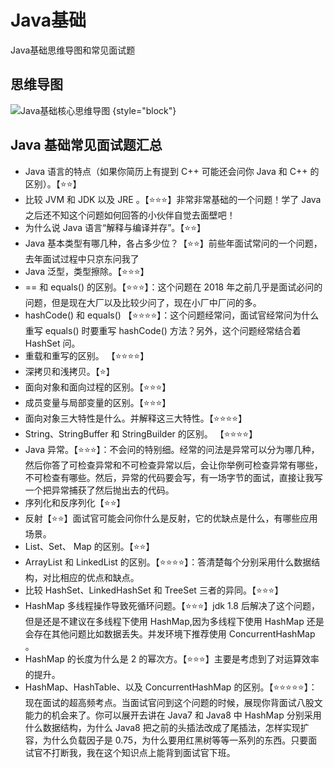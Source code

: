 # Java基础
    
<link-summary>Java基础思维导图和常见面试题</link-summary>

## 思维导图
![Java基础核心思维导图](Java-Basic-Mind.png) {style="block"}

## Java 基础常见面试题汇总

* Java 语言的特点（如果你简历上有提到 C++ 可能还会问你 Java 和 C++ 的区别）。【⭐⭐】
* 比较 JVM 和 JDK 以及 JRE 。【⭐⭐⭐】非常非常基础的一个问题！学了 Java 之后还不知这个问题如何回答的小伙伴自觉去面壁吧！
* 为什么说 Java 语言“解释与编译并存”。【⭐⭐】
* Java 基本类型有哪几种，各占多少位？【⭐⭐】前些年面试常问的一个问题，去年面试过程中只京东问我了
* Java 泛型，类型擦除。【⭐⭐⭐】
* == 和 equals() 的区别。【⭐⭐⭐】：这个问题在 2018 年之前几乎是面试必问的问题，但是现在大厂以及比较少问了，现在小厂中厂问的多。
* hashCode() 和 equals() 【⭐⭐⭐⭐】：这个问题经常问，面试官经常问为什么重写 equals() 时要重写 hashCode() 方法？另外，这个问题经常结合着 HashSet 问。
* 重载和重写的区别。 【⭐⭐⭐⭐】
* 深拷贝和浅拷贝。【⭐】
* 面向对象和面向过程的区别。【⭐⭐⭐】
* 成员变量与局部变量的区别。【⭐⭐⭐】
* 面向对象三大特性是什么。并解释这三大特性。【⭐⭐⭐⭐】
* String、StringBuffer 和 StringBuilder 的区别。 【⭐⭐⭐⭐】
* Java 异常。【⭐⭐⭐】：不会问的特别细。经常的问法是异常可以分为哪几种，然后你答了可检查异常和不可检查异常以后，会让你举例可检查异常有哪些，不可检查有哪些。然后，异常的代码要会写，有一场字节的面试，直接让我写一个把异常捕获了然后抛出去的代码。
* 序列化和反序列化【⭐⭐】
* 反射【⭐⭐】面试官可能会问你什么是反射，它的优缺点是什么，有哪些应用场景。
* List、Set、 Map 的区别。【⭐⭐】
* ArrayList 和 LinkedList 的区别。【⭐⭐⭐⭐】：答清楚每个分别采用什么数据结构，对比相应的优点和缺点。
* 比较 HashSet、LinkedHashSet 和 TreeSet 三者的异同。【⭐⭐⭐】
* HashMap 多线程操作导致死循环问题。【⭐⭐⭐】jdk 1.8 后解决了这个问题，但是还是不建议在多线程下使用 HashMap,因为多线程下使用 HashMap 还是会存在其他问题比如数据丢失。并发环境下推荐使用 ConcurrentHashMap 。
* HashMap 的长度为什么是 2 的幂次方。【⭐⭐⭐】主要是考虑到了对运算效率的提升。
* HashMap、HashTable、以及 ConcurrentHashMap 的区别。【⭐⭐⭐⭐⭐】：现在面试的超高频考点。当面试官问到这个问题的时候，展现你背面试八股文能力的机会来了。你可以展开去讲在 Java7 和 Java8 中 HashMap 分别采用什么数据结构，为什么 Java8 把之前的头插法改成了尾插法，怎样实现扩容，为什么负载因子是 0.75，为什么要用红黑树等等一系列的东西。只要面试官不打断我，我在这个知识点上能背到面试官下班。